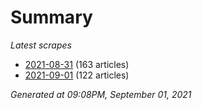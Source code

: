 # Summary
*Latest scrapes*
* [2021-08-31](https://github.com/nuuuwan/news_lk/blob/data/news_lk.2021-08-31.json) (163 articles)
* [2021-09-01](https://github.com/nuuuwan/news_lk/blob/data/news_lk.2021-09-01.json) (122 articles)

*Generated at 09:08PM, September 01, 2021*